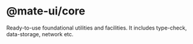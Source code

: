 # @mate-ui/core
Ready-to-use foundational utilities and facilities. It includes type-check, data-storage, network etc.
